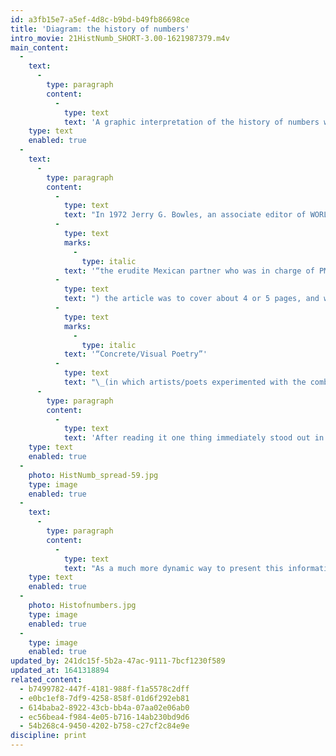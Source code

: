 ```yaml
---
id: a3fb15e7-a5ef-4d8c-b9bd-b49fb86698ce
title: 'Diagram: the history of numbers'
intro_movie: 21HistNumb_SHORT-3.00-1621987379.m4v
main_content:
  -
    text:
      -
        type: paragraph
        content:
          -
            type: text
            text: 'A graphic interpretation of the history of numbers was originally designed to accompany the article by Ramon Cardenas, published in the 1971 issue of the quarterly magazine by Peat, Marwick, Mitchell & Co. The image for the article caused a demand for extra copies; and when none were left PMM decided to publish a poster version of it.'
    type: text
    enabled: true
  -
    text:
      -
        type: paragraph
        content:
          -
            type: text
            text: "In 1972 Jerry G. Bowles, an associate editor of WORLD Magazine (a quarterly published by the financial firm Peat, Marwick, Mitchell & Co / PMM&Co) invited Tom Ockerse to \Lcreate some visual experiments with numbers to serve as illustrations for an article on the history of numbers. Researched and written for the magazine by Ramon Cardenas ("
          -
            type: text
            marks:
              -
                type: italic
            text: '“the erudite Mexican partner who was in charge of PMM&Co.’s Monterrey Office before he retired earlier in 1972”'
          -
            type: text
            text: ") the article was to cover about 4 or 5 pages, and would become part of the upcoming summer issue (Volume 6 / Number 3). With Mr. Bowles’ “side” interest in the international movement of\_"
          -
            type: text
            marks:
              -
                type: italic
            text: '“Concrete/Visual Poetry”'
          -
            type: text
            text: "\_(in which artists/poets experimented with the combined visual forms and structures of letters, typography and space to capture a blend of visual-verbal meaning) knew of Tom’s work in that area, feeling the otherwise ordinary article could use some visual excitement, which Tom might provide as visual poet. Tom agreed but other things distracted him from being able to attend to this commission. A few days before the deadline the editor pushed Tom to submit at least something—so under pressure Tom finally began his process, which first meant to read the article itself.\_\_"
      -
        type: paragraph
        content:
          -
            type: text
            text: 'After reading it one thing immediately stood out in Tom’s mind: a spiraling structure that logically followed the articles history in which the hand was central and from which marks evolved to serve their needs of a culture, their practical use, and their varied designs that match their context (typographic fonts etc.). Tom quickly produced that and hoped the editor would be happy enough with that since no more time for experimentation was left. It turned out the editor was elated! In fact, so much that he felt this single graphic configuration not only covered most of the article’s historical information but told the “story” much more eloquently! As a result (with the approval of Ramon Cardenas, WORLD magazine decided to drop the written text and simply present this spiraled graphic in the magazine’s center fold. On the page before the centerfold were a few summary notes about this and credited Ramon with his research.'
    type: text
    enabled: true
  -
    photo: HistNumb_spread-59.jpg
    type: image
    enabled: true
  -
    text:
      -
        type: paragraph
        content:
          -
            type: text
            text: "As a much more dynamic way to present this information became a quick draw for copies of the magazine’s issue, and then ran out quickly of issues.\_\_As a result of that PMM&Co decided to have Tom create a poster version of this same configuration, 24”x24”. PMM&Co then sold this, and soon again ran out of copies due to its popularity.\_"
    type: text
    enabled: true
  -
    photo: Histofnumbers.jpg
    type: image
    enabled: true
  -
    type: image
    enabled: true
updated_by: 241dc15f-5b2a-47ac-9111-7bcf1230f589
updated_at: 1641318894
related_content:
  - b7499782-447f-4181-988f-f1a5578c2dff
  - e0bc1ef8-7df9-4258-858f-01d6f292eb81
  - 614baba2-8922-43cb-bb4a-07aa02e06ab0
  - ec56bea4-f984-4e05-b716-14ab230bd9d6
  - 54b268c4-9450-4202-b758-c27cf2c84e9e
discipline: print
---
```

